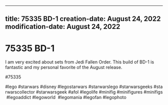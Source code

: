 ----
title: 75335 BD-1
creation-date: August 24, 2022
modification-date: August 24, 2022
----

# 75335 BD-1

I am very excited about sets from Jedi Fallen Order. This build of BD-1 is fantastic and my personal favorite of the August release. 

#75335 
 
 
#lego #starwars #disney #legostarwars #starwarslego #starwarsgeeks #starwarscollector #starwarsgeek #afol #legolife #minifig #minifigures #minifigs #legoaddict #legoworld  #legomania #legofan #legophoto 

